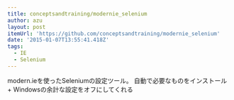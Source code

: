 ```yaml
---
title: conceptsandtraining/modernie_selenium
author: azu
layout: post
itemUrl: 'https://github.com/conceptsandtraining/modernie_selenium'
date: '2015-01-07T13:55:41.418Z'
tags:
  - IE
  - Selenium
---
```

modern.ieを使ったSeleniumの設定ツール。
自動で必要なものをインストール + Windowsの余計な設定をオフにしてくれる
